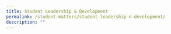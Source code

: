 ```yaml
---
title: Student Leadership & Development
permalink: /student-matters/student-leadership-n-development/
description: ""
---
```

